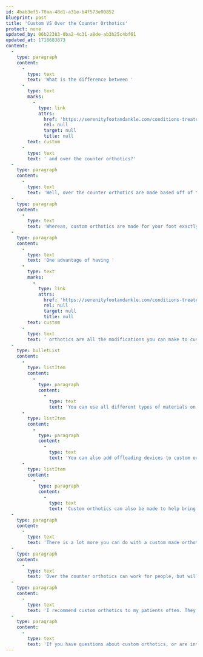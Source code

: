 ```yaml
---
id: 4bab3ef5-70aa-48d1-a31e-b4f573e00852
blueprint: post
title: 'Custom VS Over the Counter Orthotics'
protect: none
updated_by: 06b22383-0ba2-4c31-a8de-ab3b25c4bf61
updated_at: 1718683873
content:
  -
    type: paragraph
    content:
      -
        type: text
        text: 'What is the difference between '
      -
        type: text
        marks:
          -
            type: link
            attrs:
              href: 'https://serenityfootandankle.com/conditions-treated/custom-orthotics-custom-orthotics-for-foot-pain-orthotics-for-ankle-pain-custom-orthotics-are-great/'
              rel: null
              target: null
              title: null
        text: custom
      -
        type: text
        text: ' and over the counter orthotics?'
  -
    type: paragraph
    content:
      -
        type: text
        text: 'Well, over the counter orthotics are made based off of the “average foot”. The quality of the orthotic varies based on the company that manufactured them.'
  -
    type: paragraph
    content:
      -
        type: text
        text: 'Whereas, custom orthotics are made for your foot exactly. When they are made for you, your biomechanics, how you walk, and your pathology causing you pain are taken into consideration. Custom orthotics will tend to last longer than over the counter orthotics.'
  -
    type: paragraph
    content:
      -
        type: text
        text: 'One advantage of having '
      -
        type: text
        marks:
          -
            type: link
            attrs:
              href: 'https://serenityfootandankle.com/conditions-treated/custom-orthotics-custom-orthotics-for-foot-pain-orthotics-for-ankle-pain-custom-orthotics-are-great/'
              rel: null
              target: null
              title: null
        text: custom
      -
        type: text
        text: ' orthotics are all the modifications you can make to custom orthotics!'
  -
    type: bulletList
    content:
      -
        type: listItem
        content:
          -
            type: paragraph
            content:
              -
                type: text
                text: 'You can use all different types of materials on custom orthotics. The top cover is the material on an orthotic that will touch your foot. This can be made out of material that can add extra cushion, or wick away moisture, or be like a memory foam pillow!'
      -
        type: listItem
        content:
          -
            type: paragraph
            content:
              -
                type: text
                text: 'You can also add offloading devices to custom orthotics. What is that? Let me explain, an offloading device helps take the pressure off of a certain location of your foot. For example, if you are having pain under your 5th metatarsal head, a custom orthotic can take the pressure off of that area by building material around the painful area so that nothing is actually touching the painful area when you walk.'
      -
        type: listItem
        content:
          -
            type: paragraph
            content:
              -
                type: text
                text: 'Custom orthotics can also be made to help bring your foot into a neutral position, thereby helping to alleviate pain and allow your foot to function in a more natural way.'
  -
    type: paragraph
    content:
      -
        type: text
        text: 'There is a lot more you can do with a custom made orthotic versus an over the counter orthotic. From the material being used, to the way the frame is built.'
  -
    type: paragraph
    content:
      -
        type: text
        text: 'Over the counter orthotics can work for people, but will involve a lot of trial and error because you don’t know which ones will work for you. Whereas custom orthotics are made for your feet and modification can be made to accommodate your needs.'
  -
    type: paragraph
    content:
      -
        type: text
        text: 'I recommend custom orthotics to my patients often. They can make a huge difference in your pain and the alignment of your lower limb.'
  -
    type: paragraph
    content:
      -
        type: text
        text: 'If you have questions about custom orthotics, or are interested in getting a pair, call {{ business:phone }} for schedule and appointment today!'
---
```

